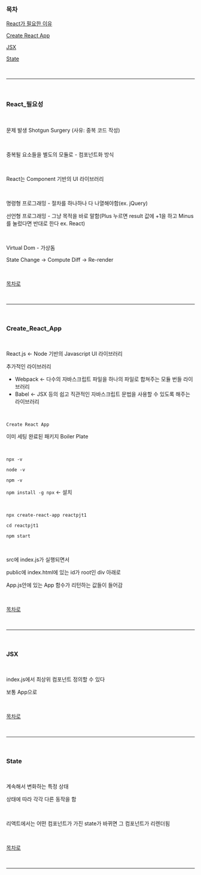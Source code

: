 ### 목차

[React가 필요한 이유](#React_필요성)

[Create React App](#Create_React_App)

[JSX](#JSX)

[State](#State)

<br />

---

<br />

### React_필요성

<br />

문제 발생 Shotgun Surgery (사유: 중복 코드 작성)

<br />

중복될 요소들을 별도의 모듈로 - 컴포넌트화 방식

<br />

React는 Component 기반의 UI 라이브러리

<br />

명령형 프로그래밍 - 절차를 하나하나 다 나열해야함(ex. jQuery)

선언형 프로그래밍 - 그냥 목적을 바로 말함(Plus 누르면 result 값에 +1을 하고 Minus를 눌렀다면 반대로 한다 ex. React)

<br />

Virtual Dom - 가상돔

State Change -> Compute Diff -> Re-render

<br />

[목차로](#목차)

<br />

---

<br />

### Create_React_App

<br />

React.js <- Node 기반의 Javascript UI 라이브러리

추가적인 라이브러리

* Webpack <- 다수의 자바스크립트 파일을 하나의 파일로 합쳐주는 모듈 번들 라이브러리
* Babel <- JSX 등의 쉽고 직관적인 자바스크립트 문법을 사용할 수 있도록 해주는 라이브러리

<br />

`Create React App`

이미 세팅 완료된 패키지 Boiler Plate

<br />

`npx -v`

`node -v`

`npm -v`

`npm install -g npx` <- 설치

<br />

`npx create-react-app reactpjt1`

`cd reactpjt1`

`npm start`

<br />

src에 index.js가 실행되면서

public에 index.html에 있는 id가 root인 div 아래로

App.js안에 있는 App 함수가 리턴하는 값들이 들어감

<br />

[목차로](#목차)

<br />

---

<br />

### JSX

<br />

index.js에서 최상위 컴포넌트 정의할 수 있다

보통 App으로

<br />

[목차로](#목차)

<br />

---

<br />

### State

<br />

계속해서 변화하는 특정 상태

상태에 따라 각각 다른 동작을 함

<br />

리액트에서는 어떤 컴포넌트가 가진 state가 바뀌면 그 컴포넌트가 리렌더됨

<br />

[목차로](#목차)

<br />

---

